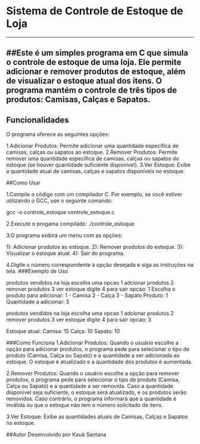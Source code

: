# Sistema de Controle de Estoque de Loja
--------------------------------------------------------------
##Este é um simples programa em C que simula o controle de estoque de uma loja. Ele permite adicionar e remover produtos de estoque, além de visualizar o estoque atual dos itens. O programa mantém o controle de três tipos de produtos: Camisas, Calças e Sapatos.
--------------------------------------------------------------
## Funcionalidades
O programa oferece as seguintes opções:

1.Adicionar Produtos: Permite adicionar uma quantidade específica de camisas, calças ou sapatos ao estoque.
2.Remover Produtos: Permite remover uma quantidade específica de camisas, calças ou sapatos do estoque (se houver quantidade suficiente disponível).
3.Ver Estoque: Exibe a quantidade atual de camisas, calças e sapatos disponíveis no estoque.

##Como Usar

1.Compile o código com um compilador C. Por exemplo, se você estiver utilizando o GCC, use o seguinte comando:

gcc -o controle_estoque controle_estoque.c

2.Execute o progama compilado:
./controle_estoque

3.O programa exibirá um menu com as opções:

1): Adicionar produtos ao estoque.
2): Remover produtos do estoque.
3): Visualizar o estoque atual.
4): Sair do programa.

4.Digite o número correspondente à opção desejada e siga as instruções na tela.
###Exemplo de Uso

produtos vendidos na loja
escolha uma opcao
1 adcionar produtos
2 remover produtos
3 ver estoque
digite 4 para sair
opcao: 1
Escolha o produto para adicionar:
1 - Camisa
2 - Calça
3 - Sapato
Produto: 1
Quantidade a adicionar: 5

produtos vendidos na loja
escolha uma opcao
1 adcionar produtos
2 remover produtos
3 ver estoque
digite 4 para sair
opcao: 3

Estoque atual:
Camisa: 15
Calça: 10
Sapato: 10

###Como Funciona
1.Adicionar Produtos: Quando o usuário escolhe a opção para adicionar produtos, o programa pede para selecionar o tipo de produto (Camisa, Calça ou Sapato) e a quantidade a ser adicionada ao estoque. O estoque é atualizado e a quantidade dos produtos é aumentada.

2.Remover Produtos: Quando o usuário escolhe a opção para remover produtos, o programa pede para selecionar o tipo de produto (Camisa, Calça ou Sapato) e a quantidade a ser removida. Caso a quantidade disponível seja suficiente, o estoque será atualizado, e os produtos serão removidos. Caso contrário, o programa informará que a quantidade é inválida ou que o estoque não tem o número solicitado de itens.

3.Ver Estoque: Exibe as quantidades atuais de Camisas, Calças e Sapatos no estoque.

##Autor
Desenvolvido por Kauã Santana


